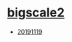 # [bigscale2](https://hpc.nih.gov/apps/bigSCale2.html)
- [20191119](/high-throughput-sequencing/bigscale2/20191119)
